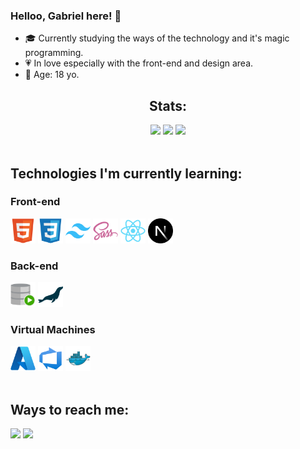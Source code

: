 ### Helloo, Gabriel here! 👋
- 🎓 Currently studying the ways of the technology and it's magic programming.
- 💗 In love especially with the front-end and design area.
- 📆 Age: 18 yo.

<div style="display: inline_block" align="center">
  <h2>Stats:</h2>
  <img loading="lazy" height="180em" src="https://github-readme-stats.vercel.app/api?username=GEdO23&show_icons=true"/>
  <img loading="lazy" height="180em" src="https://github-readme-streak-stats.herokuapp.com/?user=GEdO23"/>
  <img loading="lazy" height="180em" src="https://github-readme-stats.vercel.app/api/top-langs/?username=GEdO23&layout=compact&langs_count=4"/>
</div>

<br/>

<div>
  <h2>Technologies I'm currently learning:</h2>

  <div>
    <div>
      <h3>Front-end</h3>
      <img src="https://raw.githubusercontent.com/devicons/devicon/master/icons/html5/html5-original.svg" height="40em">
      <img src="https://raw.githubusercontent.com/devicons/devicon/master/icons/css3/css3-original.svg" height="40em">
      <img src="https://raw.githubusercontent.com/devicons/devicon/master/icons/tailwindcss/tailwindcss-original.svg" height="40em">
      <img src="https://raw.githubusercontent.com/devicons/devicon/master/icons/sass/sass-original.svg" height="40em">
      <img src="https://raw.githubusercontent.com/devicons/devicon/master/icons/react/react-original.svg" height="40em">
      <img src="https://raw.githubusercontent.com/devicons/devicon/master/icons/nextjs/nextjs-original.svg" height="40em">
    </div>
    <div>
      <h3>Back-end</h3>
      <img src="https://raw.githubusercontent.com/devicons/devicon/master/icons/sqldeveloper/sqldeveloper-original.svg" height="40em">
      <img src="https://raw.githubusercontent.com/devicons/devicon/master/icons/mariadb/mariadb-original.svg" height="40em">
    </div>
    <div>
      <h3>Virtual Machines</h3>
      <img src="https://raw.githubusercontent.com/devicons/devicon/master/icons/azure/azure-original.svg" height="40em">
      <img src="https://raw.githubusercontent.com/devicons/devicon/master/icons/azuredevops/azuredevops-original.svg" height="40em">
      <img src="https://raw.githubusercontent.com/devicons/devicon/master/icons/docker/docker-original.svg" height="40em">
    </div>
  </div>
  
</div>

<br/>

<div>
  <h2>Ways to reach me:</h2>
  <a href = "mailto:gabrieleringerdeoliveira1234@gmail.com"><img loading="lazy" src="https://img.shields.io/badge/Gmail-D14836?style=for-the-badge&logo=gmail&logoColor=white" target="_blank"></a>
  <a href="https://www.linkedin.com/in/gabriel-eringer-de-oliveira-0ba641246" target="_blank"><img loading="lazy" src="https://img.shields.io/badge/-LinkedIn-%230077B5?style=for-the-badge&logo=linkedin&logoColor=white" target="_blank"></a>   
</div>
